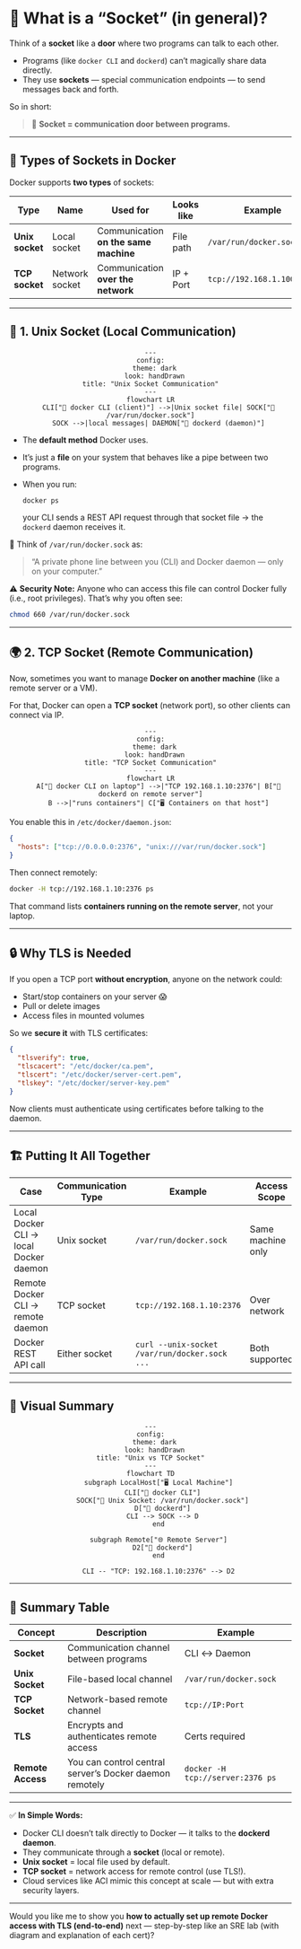 # 🧠 What is a “Socket” (in general)?

Think of a **socket** like a **door** where two programs can talk to each other.

- Programs (like `docker CLI` and `dockerd`) can’t magically share data directly.
- They use **sockets** — special communication endpoints — to send messages back and forth.

So in short:

> 🧩 **Socket = communication door between programs.**

---

## 🧱 Types of Sockets in Docker

Docker supports **two types** of sockets:

| Type            | Name           | Used for                              | Looks like | Example                    |
| --------------- | -------------- | ------------------------------------- | ---------- | -------------------------- |
| **Unix socket** | Local socket   | Communication **on the same machine** | File path  | `/var/run/docker.sock`     |
| **TCP socket**  | Network socket | Communication **over the network**    | IP + Port  | `tcp://192.168.1.100:2376` |

---

## 🧩 1. Unix Socket (Local Communication)

<div align="center">

```mermaid
---
config:
  theme: dark
  look: handDrawn
title: "Unix Socket Communication"
---
flowchart LR
    CLI["🐳 docker CLI (client)"] -->|Unix socket file| SOCK["📁 /var/run/docker.sock"]
    SOCK -->|local messages| DAEMON["🧠 dockerd (daemon)"]
```

</div>

- The **default method** Docker uses.
- It’s just a **file** on your system that behaves like a pipe between two programs.
- When you run:

  ```bash
  docker ps
  ```

  your CLI sends a REST API request through that socket file → the `dockerd` daemon receives it.

🧠 Think of `/var/run/docker.sock` as:

> “A private phone line between you (CLI) and Docker daemon — only on your computer.”

⚠️ **Security Note:**
Anyone who can access this file can control Docker fully (i.e., root privileges).
That’s why you often see:

```bash
chmod 660 /var/run/docker.sock
```

---

## 🌍 2. TCP Socket (Remote Communication)

Now, sometimes you want to manage **Docker on another machine** (like a remote server or a VM).

For that, Docker can open a **TCP socket** (network port), so other clients can connect via IP.

<div align="center">

```mermaid
---
config:
  theme: dark
  look: handDrawn
title: "TCP Socket Communication"
---
flowchart LR
    A["🐳 docker CLI on laptop"] -->|"TCP 192.168.1.10:2376"| B["🧠 dockerd on remote server"]
    B -->|"runs containers"| C["🖥️ Containers on that host"]
```

</div>

You enable this in `/etc/docker/daemon.json`:

```json
{
  "hosts": ["tcp://0.0.0.0:2376", "unix:///var/run/docker.sock"]
}
```

Then connect remotely:

```bash
docker -H tcp://192.168.1.10:2376 ps
```

That command lists **containers running on the remote server**, not your laptop.

---

## 🔒 Why TLS is Needed

If you open a TCP port **without encryption**, anyone on the network could:

- Start/stop containers on your server 😱
- Pull or delete images
- Access files in mounted volumes

So we **secure it** with TLS certificates:

```json
{
  "tlsverify": true,
  "tlscacert": "/etc/docker/ca.pem",
  "tlscert": "/etc/docker/server-cert.pem",
  "tlskey": "/etc/docker/server-key.pem"
}
```

Now clients must authenticate using certificates before talking to the daemon.

---

## 🏗️ Putting It All Together

| Case                                   | Communication Type | Example                                       | Access Scope      |
| -------------------------------------- | ------------------ | --------------------------------------------- | ----------------- |
| Local Docker CLI → local Docker daemon | Unix socket        | `/var/run/docker.sock`                        | Same machine only |
| Remote Docker CLI → remote daemon      | TCP socket         | `tcp://192.168.1.10:2376`                     | Over network      |
| Docker REST API call                   | Either socket      | `curl --unix-socket /var/run/docker.sock ...` | Both supported    |

---

## 🧭 Visual Summary

<div align="center">

```mermaid
---
config:
  theme: dark
  look: handDrawn
title: "Unix vs TCP Socket"
---
flowchart TD
    subgraph LocalHost["🖥️ Local Machine"]
      CLI["🐳 docker CLI"]
      SOCK["📁 Unix Socket: /var/run/docker.sock"]
      D["🧠 dockerd"]
      CLI --> SOCK --> D
    end

    subgraph Remote["🌐 Remote Server"]
      D2["🧠 dockerd"]
    end

    CLI -- "TCP: 192.168.1.10:2376" --> D2
```

</div>

---

## 🧩 Summary Table

| Concept           | Description                                             | Example                          |
| ----------------- | ------------------------------------------------------- | -------------------------------- |
| **Socket**        | Communication channel between programs                  | CLI ↔ Daemon                     |
| **Unix Socket**   | File-based local channel                                | `/var/run/docker.sock`           |
| **TCP Socket**    | Network-based remote channel                            | `tcp://IP:Port`                  |
| **TLS**           | Encrypts and authenticates remote access                | Certs required                   |
| **Remote Access** | You can control central server’s Docker daemon remotely | `docker -H tcp://server:2376 ps` |

---

✅ **In Simple Words:**

- Docker CLI doesn’t talk directly to Docker — it talks to the **dockerd daemon**.
- They communicate through a **socket** (local or remote).
- **Unix socket** = local file used by default.
- **TCP socket** = network access for remote control (use TLS!).
- Cloud services like ACI mimic this concept at scale — but with extra security layers.

---

Would you like me to show you **how to actually set up remote Docker access with TLS (end-to-end)** next — step-by-step like an SRE lab (with diagram and explanation of each cert)?
